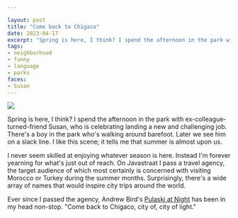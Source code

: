 ```yaml
---

layout: post
title: "Come back to Chigaco"
date: 2023-04-17
excerpt: "Spring is here, I think? I spend the afternoon in the park with ex-colleague-turned-friend Susan, who is celebrating landing a new and challenging job. There's a boy in the park who's walking around barefoot. Later we see him on a zipline. I like this scene; it tells me that summer is almost upon us."
tags:
- neighborhood
- funny
- language
- parks
faces:
- Susan
---
```

![](https://res.cloudinary.com/dbi2zounq/image/upload/v1681746974/2023-04-17_hcdwmk.jpg)

Spring is here, I think? I spend the afternoon in the park with ex-colleague-turned-friend Susan, who is celebrating landing a new and challenging job. There's a boy in the park who's walking around barefoot. Later we see him on a slack line. I like this scene; it tells me that summer is almost upon us.

I never seem skilled at enjoying whatever season is here. Instead I'm forever yearning for what's just out of reach. On Javastraat I pass a travel agency, the target audience of which most certainly is concerned with visiting Morocco or Turkey during the summer months. Surprisingly, there's a wide array of names that would inspire city trips around the world.

Ever since I passed the agency, Andrew Bird's [Pulaski at Night](https://www.youtube.com/watch?v=oecHq2neweA) has been in my head non-stop. "Come back to Chigaco, city of, city of light."